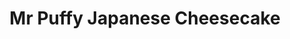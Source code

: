 ---
title: "Mr Puffy Japanese Cheesecake"
url: /dallas/mr-puffy-japanese-cheesecake/
shop: Konditorei
---